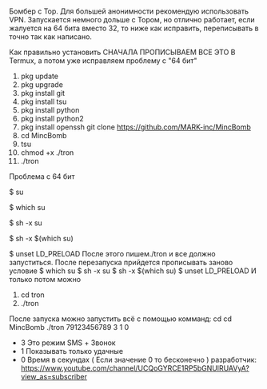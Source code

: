 ﻿# 
Бомбер c Top. Для большей анонимности рекомендую использовать VPN.
Запускается немного дольше с Тором, но отлично работает, если жалуется на 64 бита вместо 32, то ниже как исправить, переписывать в точно так как написано.

Как правильно установить СНАЧАЛА ПРОПИСЫВАЕМ ВСЕ ЭТО В Termux, а потом уже исправляем проблему с "64 бит"
1) pkg update
2) pkg upgrade
3) pkg install git
4) pkg install tsu
5) pkg install python
6) pkg install python2
7) pkg install openssh
git clone https://github.com/MARK-inc/MincBomb
9) cd MincBomb
10) tsu
11) chmod +x ./tron
12) ./tron

Проблема с 64 бит

$ su

$ which su

$ sh -x su

$ sh -x $(which su)

$ unset LD_PRELOAD
После этого пишем./tron и все должно запуститься. После перезапуска прийдется прописывать заново условие
$ which su
$ sh -x su
$ sh -x $(which su)
$ unset LD_PRELOAD
И только потом можно
1) cd tron
2) ./tron

После запуска можно запустить всё с помощью комманд:
cd
cd MincBomb
./tron
79123456789
3
1
0
- 3 Это режим SMS + Звонок
- 1 Показывать только удачные
- 0 Время в секундах ( Если значение 0 то бесконечно ) разработчик: https://www.youtube.com/channel/UCQoGYRCE1RP5bGNUlRUAVyA?view_as=subscriber
